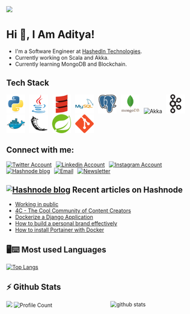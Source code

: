 <img src="https://github.com/Aditya-Gupta1/Aditya-Gupta1/blob/main/banner1.png"/>

# Hi 👋, I Am Aditya!

- I'm a Software Engineer at [HashedIn Technologies](https://in.linkedin.com/company/hashedin).
- Currently working on Scala and Akka.
- Currently learning MongoDB and Blockchain.

## Tech Stack

<img src="https://github.com/devicons/devicon/blob/master/icons/python/python-original.svg" title="Python" alt="Python" width="50"/>&ensp;
<img src="https://github.com/devicons/devicon/blob/master/icons/java/java-original.svg" title="Java" alt="Java" width="50"/>&ensp;
<img src="https://github.com/devicons/devicon/blob/master/icons/scala/scala-original.svg" title="Scala" alt="Scala" width="50"/>&ensp;
<img src="https://github.com/devicons/devicon/blob/master/icons/mysql/mysql-original-wordmark.svg" title="MySQL" alt="MySQL" width="50"/>&ensp;
<img src="https://github.com/devicons/devicon/blob/master/icons/postgresql/postgresql-original.svg" title="PostgreSQL" alt="PostgreSQL" width="50"/>&ensp;
<img src="https://github.com/devicons/devicon/blob/master/icons/mongodb/mongodb-original-wordmark.svg" title="MongoDB" alt="MongoDB" width="50"/>&ensp;
<img src="https://github.com/Aditya-Gupta1/Aditya-Gupta1/blob/main/akka.png" title="Akka" alt="Akka" width="50"/>&ensp;
<img src="https://github.com/devicons/devicon/blob/master/icons/apachekafka/apachekafka-original.svg" title="Apache Kafka" alt="Apache Kafka" width="50"/>&ensp;
<img src="https://github.com/devicons/devicon/blob/master/icons/docker/docker-original.svg" title="Docker" alt="Docker" width="50"/>&ensp;
<img src="https://github.com/devicons/devicon/blob/master/icons/flask/flask-original.svg" title="Flask" alt="Flask" width="50"/>&ensp;
<img src="https://github.com/devicons/devicon/blob/master/icons/spring/spring-original.svg" title="Java SpringBoot" alt="Java SpringBoot" width="50"/>&ensp;
<img src="https://github.com/devicons/devicon/blob/master/icons/git/git-original.svg" title="Git" alt="Git" width="50"/>&ensp;

## Connect with me:


<a href="https://twitter.com/itsadityagupta"><img src="https://cdn.worldvectorlogo.com/logos/twitter-6.svg" title="Twitter" alt="Twitter Account" width="40"/></a>
&ensp;<a href="https://www.linkedin.com/in/aditya-gupta008/"><img src="https://cdn.worldvectorlogo.com/logos/linkedin-icon-2.svg" title="Linkedin" alt="Linkedin Account" width="30"/></a>
&ensp;<a href="https://www.instagram.com/itsadityagupta"><img src="https://cdn.worldvectorlogo.com/logos/instagram-5.svg" title="Instagram" alt="Instagram Account" width="30"/></a>
&ensp;<a href="https://adityagupta.hashnode.com/"><img src="https://github.com/Aditya-Gupta1/Aditya-Gupta1/blob/main/hashnode.png" title="Hashnode" alt="Hashnode blog" width="30"/></a>
&ensp;<a href="mailto:guptaaditya008@gmail.com"><img src="https://github.com/Aditya-Gupta1/Aditya-Gupta1/blob/main/gmail.svg" title="Gmail" alt= "Email" width="30"/></a>
&ensp;<a href="https://www.getrevue.co/profile/itsadityagupta"><img src="https://github.com/Aditya-Gupta1/Aditya-Gupta1/blob/main/revue.svg" title="Revue Newsletter" alt="Newsletter" width="70"/></a>

## <a href="https://adityagupta.hashnode.com/"><img src="https://github.com/Aditya-Gupta1/Aditya-Gupta1/blob/main/hashnode.png" title="Hashnode" alt="Hashnode blog" width="25"/></a> Recent articles on Hashnode

 <!-- BLOG-POST-LIST:START -->
- [Working in public](https://blog.francescociulla.com/working-in-public)
- [4C - The Cool Community of Content Creators](https://blog.francescociulla.com/4c-the-cool-community-of-content-creators)
- [Dockerize a Django Application](https://blog.francescociulla.com/docker-django-1)
- [How to build a personal brand effectively](https://blog.francescociulla.com/how-to-build-a-personal-brand-effectively)
- [How to install Portainer with Docker](https://blog.francescociulla.com/how-to-install-portainer-with-docker)
<!-- BLOG-POST-LIST:END -->

## 🖥⌨ Most used Languages 
 
[![Top Langs](https://github-readme-stats.vercel.app/api/top-langs/?username=Aditya-Gupta1&layout=compact&theme=tokyonight)](https://github.com/anuraghazra/github-readme-stats)

## :zap: Github Stats
<img src="https://github-readme-stats.vercel.app/api?username=Aditya-Gupta1&show_icons=true&theme=gotham&count_private=true" alt="github stats" width="45%" align="right"/>
<img  src="https://github-readme-streak-stats.herokuapp.com/?user=Aditya-Gupta1&theme=dark" width="48%" >


<img src="https://komarev.com/ghpvc/?username=Aditya-Gupta1" title="Profile Count"/>

[linkedin]: https://www.linkedin.com/in/aditya-gupta008
[twitter]: https://www.twitter.com/itsadityagupta
[gmail]: mailto:guptaaditya008@gmail.com
